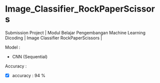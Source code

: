 # Image_Classifier_RockPaperScissors
Submission Project | Modul Belajar Pengembangan Machine Learning Dicoding | Image Classifier RockPaperScissors |

Model :
- CNN (Sequential)

Accuracy :
- [x] accuracy     : 94 %

